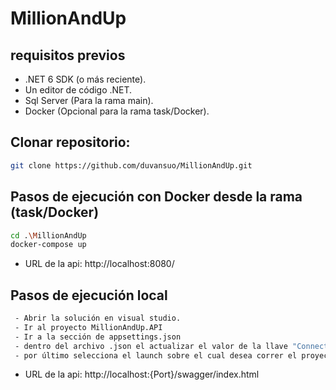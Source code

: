 # MillionAndUp

## requisitos previos

- .NET 6 SDK (o más reciente).
- Un editor de código .NET.
- Sql Server (Para la rama main).
- Docker (Opcional para la rama task/Docker).

## Clonar repositorio:
```sh
git clone https://github.com/duvansuo/MillionAndUp.git
```

## Pasos de ejecución con Docker desde la rama (task/Docker)
```sh
cd .\MillionAndUp
docker-compose up
```
- URL de la api: http://localhost:8080/

## Pasos de ejecución local
```sh
 - Abrir la solución en visual studio.
 - Ir al proyecto MillionAndUp.API
 - Ir a la sección de appsettings.json
 - dentro del archivo .json el actualizar el valor de la llave "ConnectionStrings:Default", con tu string de conexión local (Server, user, password)
 - por último selecciona el launch sobre el cual desea correr el proyecto (ISS, MillionAndUp.API), ejecuta el proyecto.
```
- URL de la api: http://localhost:{Port}/swagger/index.html
